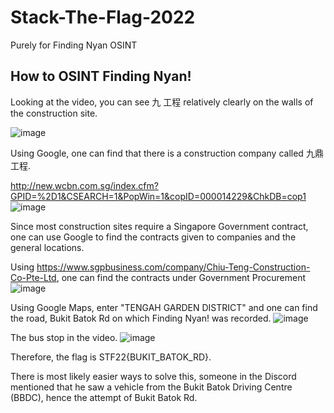 # Stack-The-Flag-2022
Purely for Finding Nyan OSINT

## How to OSINT Finding Nyan!

Looking at the video, you can see 九 工程 relatively clearly on the walls of the construction site.

![image](https://user-images.githubusercontent.com/80171064/205593089-8cec5fa2-fe09-4d22-b4fd-05b5e2a7d3e8.png)

Using Google, one can find that there is a construction company called 九鼎工程.

http://new.wcbn.com.sg/index.cfm?GPID=%2D1&CSEARCH=1&PopWin=1&copID=000014229&ChkDB=cop1
![image](https://user-images.githubusercontent.com/80171064/205593534-d0f76101-fd8a-4d4d-a71f-e4f071615d21.png)


Since most construction sites require a Singapore Government contract, one can use Google to find the contracts given to companies and the general locations.

Using https://www.sgpbusiness.com/company/Chiu-Teng-Construction-Co-Pte-Ltd, one can find the contracts under Government Procurement
![image](https://user-images.githubusercontent.com/80171064/205593251-6821c119-f642-4caa-ae6f-95dc0358a226.png)


Using Google Maps, enter "TENGAH GARDEN DISTRICT" and one can find the road, Bukit Batok Rd on which Finding Nyan! was recorded. 
![image](https://user-images.githubusercontent.com/80171064/205593598-991bc442-956f-45db-a765-649e93bf9838.png)

The bus stop in the video.
![image](https://user-images.githubusercontent.com/80171064/205593721-056f1a78-80ca-4ec3-b20e-f2cc779dc14a.png)

Therefore, the flag is STF22{BUKIT_BATOK_RD}.


There is most likely easier ways to solve this, someone in the Discord mentioned that he saw a vehicle from the Bukit Batok Driving Centre (BBDC), hence the attempt of Bukit Batok Rd. 
